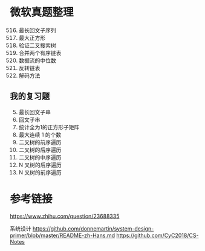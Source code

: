 # 微软真题整理

516. 最长回文子序列
221. 最大正方形
98. 验证二叉搜索树
21. 合并两个有序链表
295. 数据流的中位数
206. 反转链表
91. 解码方法

## 我的复习题

5. 最长回文子串
647. 回文子串
1277. 统计全为1的正方形子矩阵
485. 最大连续 1 的个数
144. 二叉树的前序遍历
145. 二叉树的后序遍历
94. 二叉树的中序遍历
590. N 叉树的后序遍历
590. N 叉树的前序遍历

# 参考链接

https://www.zhihu.com/question/23688335

系统设计
https://github.com/donnemartin/system-design-primer/blob/master/README-zh-Hans.md
https://github.com/CyC2018/CS-Notes

